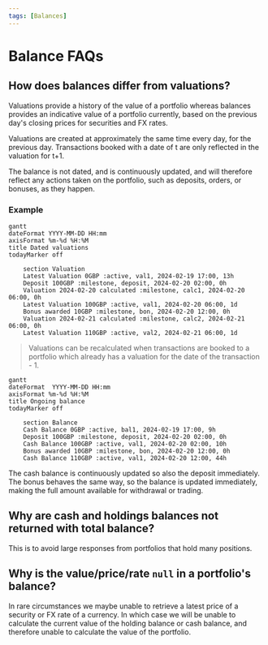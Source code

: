 ```yaml
---
tags: [Balances]
---
```


# Balance FAQs

## How does balances differ from valuations?

Valuations provide a history of the value of a portfolio whereas balances provides an indicative value of a portfolio currently, based on the previous day's closing prices for securities and FX rates.

Valuations are created at approximately the same time every day, for the previous day. Transactions booked with a date of t are only reflected in the valuation for t+1.

The balance is not dated, and is continuously updated, and will therefore reflect any actions taken on the portfolio, such as deposits, orders, or bonuses, as they happen.

### Example

```mermaid
gantt
dateFormat YYYY-MM-DD HH:mm
axisFormat %m-%d %H:%M
title Dated valuations
todayMarker off

    section Valuation
    Latest Valuation 0GBP :active, val1, 2024-02-19 17:00, 13h
    Deposit 100GBP :milestone, deposit, 2024-02-20 02:00, 0h
    Valuation 2024-02-20 calculated :milestone, calc1, 2024-02-20 06:00, 0h
    Latest Valuation 100GBP :active, val1, 2024-02-20 06:00, 1d
    Bonus awarded 10GBP :milestone, bon, 2024-02-20 12:00, 0h
    Valuation 2024-02-21 calculated :milestone, calc2, 2024-02-21 06:00, 0h
    Latest Valuation 110GBP :active, val2, 2024-02-21 06:00, 1d
```

<!-- theme: info -->
> Valuations can be recalculated when transactions are booked to a portfolio which already has a valuation for the date of the transaction - 1.


```mermaid
gantt
dateFormat  YYYY-MM-DD HH:mm
axisFormat %m-%d %H:%M
title Ongoing balance
todayMarker off

    section Balance
    Cash Balance 0GBP :active, bal1, 2024-02-19 17:00, 9h
    Deposit 100GBP :milestone, deposit, 2024-02-20 02:00, 0h
    Cash Balance 100GBP :active, val1, 2024-02-20 02:00, 10h
    Bonus awarded 10GBP :milestone, bon, 2024-02-20 12:00, 0h
    Cash Balance 110GBP :active, val1, 2024-02-20 12:00, 44h
```

The cash balance is continuously updated so also the deposit immediately. The bonus behaves the same way, so the balance is updated immediately, making the full amount available for withdrawal or trading.

## Why are cash and holdings balances not returned with total balance?

This is to avoid large responses from portfolios that hold many positions.

## Why is the value/price/rate `null` in a portfolio's balance?

In rare circumstances we maybe unable to retrieve a latest price of a security or FX rate of a currency. In which case we will be unable to calculate the current value of the holding balance or cash balance, and therefore unable to calculate the value of the portfolio.
